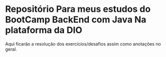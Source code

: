 # Repositório Para meus estudos do BootCamp BackEnd com Java Na plataforma da DIO

Aqui ficarão a resolução dos exercícios/desafios assim como anotações no geral.

